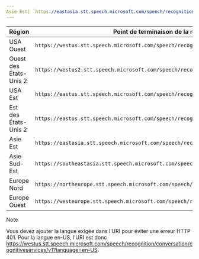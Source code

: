 ```yaml
---
Asie Est| `https://eastasia.stt.speech.microsoft.com/speech/recognition/conversation/cognitiveservices/v1` author: wolfma61 ms.service: cognitive-services ms.topic: include ms.date: 05/07/2018 ms.author: wolfma
---
```


Région| Point de terminaison de la reconnaissance vocale
-|-
USA Ouest| `https://westus.stt.speech.microsoft.com/speech/recognition/conversation/cognitiveservices/v1`
Ouest des États-Unis 2| `https://westus2.stt.speech.microsoft.com/speech/recognition/conversation/cognitiveservices/v1`
USA Est| `https://eastus.stt.speech.microsoft.com/speech/recognition/conversation/cognitiveservices/v1`
Est des États-Unis 2| `https://eastus.stt.speech.microsoft.com/speech/recognition/conversation/cognitiveservices/v1`
Asie Est| `https://eastasia.stt.speech.microsoft.com/speech/recognition/conversation/cognitiveservices/v1`
Asie Sud-Est| `https://southeastasia.stt.speech.microsoft.com/speech/recognition/conversation/cognitiveservices/v1`
Europe Nord| `https://northeurope.stt.speech.microsoft.com/speech/recognition/conversation/cognitiveservices/v1`
Europe Ouest| `https://westeurope.stt.speech.microsoft.com/speech/recognition/conversation/cognitiveservices/v1`


> [!NOTE]
> Vous devez ajouter la langue exigée dans l’URI pour éviter une erreur HTTP 401. Pour la langue en-US, l’URI est donc https://westus.stt.speech.microsoft.com/speech/recognition/conversation/cognitiveservices/v1?language=en-US.

